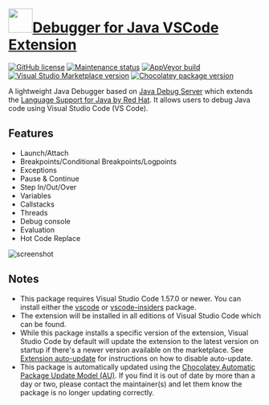 # [<img src="https://cdn.jsdelivr.net/gh/dgalbraith/chocolatey-packages@003fee8d66c6e11583d5d142c9670f419e859d15/icons/vscode-java-debug.png" width="48" height="48" />Debugger for Java VSCode Extension](<https://chocolatey.org/packages/vscode-java-debug>)

[![GitHub license](https://img.shields.io/github/license/microsoft/vscode-java-debug)](https://raw.githubusercontent.com/microsoft/vscode-java-debug/master/LICENSE.txt)
[![Maintenance status](https://img.shields.io/badge/maintained%3F-yes-green.svg)](https://gitHub.com/dgalbraith/chocolatey-packages/graphs/commit-activity)
[![AppVeyor build](https://img.shields.io/appveyor/ci/dgalbraith/chocolatey-packages)](https://ci.appveyor.com/project/dgalbraith/chocolatey-packages)
[![Visual Studio Marketplace version](https://img.shields.io/visual-studio-marketplace/v/vscjava.vscode-java-debug?label=Marketplace)](https://marketplace.visualstudio.com/items?itemName=vscjava.vscode-java-debug)
[![Chocolatey package version](https://img.shields.io/chocolatey/v/vscode-java-debug?label=Chocolatey)](<https://chocolatey.org/packages/vscode-java-debug>)

A lightweight Java Debugger based on [Java Debug Server](https://github.com/Microsoft/java-debug) which extends the [Language Support for Java by Red Hat](https://marketplace.visualstudio.com/items?itemName=redhat.java). It allows users to debug Java code using Visual Studio Code (VS Code).

## Features

* Launch/Attach
* Breakpoints/Conditional Breakpoints/Logpoints
* Exceptions
* Pause & Continue
* Step In/Out/Over
* Variables
* Callstacks
* Threads
* Debug console
* Evaluation
* Hot Code Replace

![screenshot](https://cdn.jsdelivr.net/gh/dgalbraith/chocolatey-packages@003fee8d66c6e11583d5d142c9670f419e859d15/automatic/vscode-java-debug/screenshot.png)

## Notes

* This package requires Visual Studio Code 1.57.0 or newer.
  You can install either the [vscode](https://chocolatey.org/packages/vscode) or [vscode-insiders](https://chocolatey.org/packages/vscode-insiders) package.
* The extension will be installed in all editions of Visual Studio Code which can be found.
* While this package installs a specific version of the extension, Visual Studio Code by default will update the extension to the latest version on startup if there's a newer version available on the marketplace.
  See [Extension auto-update](https://code.visualstudio.com/docs/editor/extension-gallery#_extension-autoupdate) for instructions on how to disable auto-update.
* This package is automatically updated using the [Chocolatey Automatic Package Update Model (AU)](https://github.com/majkinetor/au/blob/master/README.md).
  If you find it is out of date by more than a day or two, please contact the maintainer(s) and let them know the package is no longer updating correctly.
